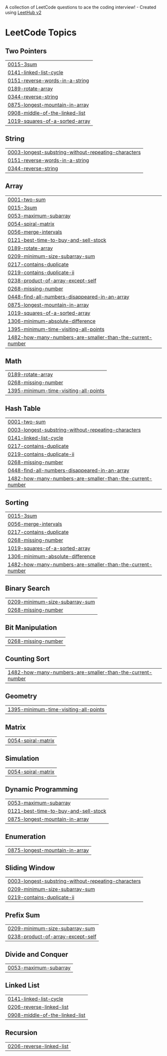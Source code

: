 A collection of LeetCode questions to ace the coding interview! - Created using [LeetHub v2](https://github.com/arunbhardwaj/LeetHub-2.0)
<!---LeetCode Topics Start-->
# LeetCode Topics
## Two Pointers
|  |
| ------- |
| [0015-3sum](https://github.com/Namitha-GS/leetcode/tree/master/0015-3sum) |
| [0141-linked-list-cycle](https://github.com/Namitha-GS/leetcode/tree/master/0141-linked-list-cycle) |
| [0151-reverse-words-in-a-string](https://github.com/Namitha-GS/leetcode/tree/master/0151-reverse-words-in-a-string) |
| [0189-rotate-array](https://github.com/Namitha-GS/leetcode/tree/master/0189-rotate-array) |
| [0344-reverse-string](https://github.com/Namitha-GS/leetcode/tree/master/0344-reverse-string) |
| [0875-longest-mountain-in-array](https://github.com/Namitha-GS/leetcode/tree/master/0875-longest-mountain-in-array) |
| [0908-middle-of-the-linked-list](https://github.com/Namitha-GS/leetcode/tree/master/0908-middle-of-the-linked-list) |
| [1019-squares-of-a-sorted-array](https://github.com/Namitha-GS/leetcode/tree/master/1019-squares-of-a-sorted-array) |
## String
|  |
| ------- |
| [0003-longest-substring-without-repeating-characters](https://github.com/Namitha-GS/leetcode/tree/master/0003-longest-substring-without-repeating-characters) |
| [0151-reverse-words-in-a-string](https://github.com/Namitha-GS/leetcode/tree/master/0151-reverse-words-in-a-string) |
| [0344-reverse-string](https://github.com/Namitha-GS/leetcode/tree/master/0344-reverse-string) |
## Array
|  |
| ------- |
| [0001-two-sum](https://github.com/Namitha-GS/leetcode/tree/master/0001-two-sum) |
| [0015-3sum](https://github.com/Namitha-GS/leetcode/tree/master/0015-3sum) |
| [0053-maximum-subarray](https://github.com/Namitha-GS/leetcode/tree/master/0053-maximum-subarray) |
| [0054-spiral-matrix](https://github.com/Namitha-GS/leetcode/tree/master/0054-spiral-matrix) |
| [0056-merge-intervals](https://github.com/Namitha-GS/leetcode/tree/master/0056-merge-intervals) |
| [0121-best-time-to-buy-and-sell-stock](https://github.com/Namitha-GS/leetcode/tree/master/0121-best-time-to-buy-and-sell-stock) |
| [0189-rotate-array](https://github.com/Namitha-GS/leetcode/tree/master/0189-rotate-array) |
| [0209-minimum-size-subarray-sum](https://github.com/Namitha-GS/leetcode/tree/master/0209-minimum-size-subarray-sum) |
| [0217-contains-duplicate](https://github.com/Namitha-GS/leetcode/tree/master/0217-contains-duplicate) |
| [0219-contains-duplicate-ii](https://github.com/Namitha-GS/leetcode/tree/master/0219-contains-duplicate-ii) |
| [0238-product-of-array-except-self](https://github.com/Namitha-GS/leetcode/tree/master/0238-product-of-array-except-self) |
| [0268-missing-number](https://github.com/Namitha-GS/leetcode/tree/master/0268-missing-number) |
| [0448-find-all-numbers-disappeared-in-an-array](https://github.com/Namitha-GS/leetcode/tree/master/0448-find-all-numbers-disappeared-in-an-array) |
| [0875-longest-mountain-in-array](https://github.com/Namitha-GS/leetcode/tree/master/0875-longest-mountain-in-array) |
| [1019-squares-of-a-sorted-array](https://github.com/Namitha-GS/leetcode/tree/master/1019-squares-of-a-sorted-array) |
| [1306-minimum-absolute-difference](https://github.com/Namitha-GS/leetcode/tree/master/1306-minimum-absolute-difference) |
| [1395-minimum-time-visiting-all-points](https://github.com/Namitha-GS/leetcode/tree/master/1395-minimum-time-visiting-all-points) |
| [1482-how-many-numbers-are-smaller-than-the-current-number](https://github.com/Namitha-GS/leetcode/tree/master/1482-how-many-numbers-are-smaller-than-the-current-number) |
## Math
|  |
| ------- |
| [0189-rotate-array](https://github.com/Namitha-GS/leetcode/tree/master/0189-rotate-array) |
| [0268-missing-number](https://github.com/Namitha-GS/leetcode/tree/master/0268-missing-number) |
| [1395-minimum-time-visiting-all-points](https://github.com/Namitha-GS/leetcode/tree/master/1395-minimum-time-visiting-all-points) |
## Hash Table
|  |
| ------- |
| [0001-two-sum](https://github.com/Namitha-GS/leetcode/tree/master/0001-two-sum) |
| [0003-longest-substring-without-repeating-characters](https://github.com/Namitha-GS/leetcode/tree/master/0003-longest-substring-without-repeating-characters) |
| [0141-linked-list-cycle](https://github.com/Namitha-GS/leetcode/tree/master/0141-linked-list-cycle) |
| [0217-contains-duplicate](https://github.com/Namitha-GS/leetcode/tree/master/0217-contains-duplicate) |
| [0219-contains-duplicate-ii](https://github.com/Namitha-GS/leetcode/tree/master/0219-contains-duplicate-ii) |
| [0268-missing-number](https://github.com/Namitha-GS/leetcode/tree/master/0268-missing-number) |
| [0448-find-all-numbers-disappeared-in-an-array](https://github.com/Namitha-GS/leetcode/tree/master/0448-find-all-numbers-disappeared-in-an-array) |
| [1482-how-many-numbers-are-smaller-than-the-current-number](https://github.com/Namitha-GS/leetcode/tree/master/1482-how-many-numbers-are-smaller-than-the-current-number) |
## Sorting
|  |
| ------- |
| [0015-3sum](https://github.com/Namitha-GS/leetcode/tree/master/0015-3sum) |
| [0056-merge-intervals](https://github.com/Namitha-GS/leetcode/tree/master/0056-merge-intervals) |
| [0217-contains-duplicate](https://github.com/Namitha-GS/leetcode/tree/master/0217-contains-duplicate) |
| [0268-missing-number](https://github.com/Namitha-GS/leetcode/tree/master/0268-missing-number) |
| [1019-squares-of-a-sorted-array](https://github.com/Namitha-GS/leetcode/tree/master/1019-squares-of-a-sorted-array) |
| [1306-minimum-absolute-difference](https://github.com/Namitha-GS/leetcode/tree/master/1306-minimum-absolute-difference) |
| [1482-how-many-numbers-are-smaller-than-the-current-number](https://github.com/Namitha-GS/leetcode/tree/master/1482-how-many-numbers-are-smaller-than-the-current-number) |
## Binary Search
|  |
| ------- |
| [0209-minimum-size-subarray-sum](https://github.com/Namitha-GS/leetcode/tree/master/0209-minimum-size-subarray-sum) |
| [0268-missing-number](https://github.com/Namitha-GS/leetcode/tree/master/0268-missing-number) |
## Bit Manipulation
|  |
| ------- |
| [0268-missing-number](https://github.com/Namitha-GS/leetcode/tree/master/0268-missing-number) |
## Counting Sort
|  |
| ------- |
| [1482-how-many-numbers-are-smaller-than-the-current-number](https://github.com/Namitha-GS/leetcode/tree/master/1482-how-many-numbers-are-smaller-than-the-current-number) |
## Geometry
|  |
| ------- |
| [1395-minimum-time-visiting-all-points](https://github.com/Namitha-GS/leetcode/tree/master/1395-minimum-time-visiting-all-points) |
## Matrix
|  |
| ------- |
| [0054-spiral-matrix](https://github.com/Namitha-GS/leetcode/tree/master/0054-spiral-matrix) |
## Simulation
|  |
| ------- |
| [0054-spiral-matrix](https://github.com/Namitha-GS/leetcode/tree/master/0054-spiral-matrix) |
## Dynamic Programming
|  |
| ------- |
| [0053-maximum-subarray](https://github.com/Namitha-GS/leetcode/tree/master/0053-maximum-subarray) |
| [0121-best-time-to-buy-and-sell-stock](https://github.com/Namitha-GS/leetcode/tree/master/0121-best-time-to-buy-and-sell-stock) |
| [0875-longest-mountain-in-array](https://github.com/Namitha-GS/leetcode/tree/master/0875-longest-mountain-in-array) |
## Enumeration
|  |
| ------- |
| [0875-longest-mountain-in-array](https://github.com/Namitha-GS/leetcode/tree/master/0875-longest-mountain-in-array) |
## Sliding Window
|  |
| ------- |
| [0003-longest-substring-without-repeating-characters](https://github.com/Namitha-GS/leetcode/tree/master/0003-longest-substring-without-repeating-characters) |
| [0209-minimum-size-subarray-sum](https://github.com/Namitha-GS/leetcode/tree/master/0209-minimum-size-subarray-sum) |
| [0219-contains-duplicate-ii](https://github.com/Namitha-GS/leetcode/tree/master/0219-contains-duplicate-ii) |
## Prefix Sum
|  |
| ------- |
| [0209-minimum-size-subarray-sum](https://github.com/Namitha-GS/leetcode/tree/master/0209-minimum-size-subarray-sum) |
| [0238-product-of-array-except-self](https://github.com/Namitha-GS/leetcode/tree/master/0238-product-of-array-except-self) |
## Divide and Conquer
|  |
| ------- |
| [0053-maximum-subarray](https://github.com/Namitha-GS/leetcode/tree/master/0053-maximum-subarray) |
## Linked List
|  |
| ------- |
| [0141-linked-list-cycle](https://github.com/Namitha-GS/leetcode/tree/master/0141-linked-list-cycle) |
| [0206-reverse-linked-list](https://github.com/Namitha-GS/leetcode/tree/master/0206-reverse-linked-list) |
| [0908-middle-of-the-linked-list](https://github.com/Namitha-GS/leetcode/tree/master/0908-middle-of-the-linked-list) |
## Recursion
|  |
| ------- |
| [0206-reverse-linked-list](https://github.com/Namitha-GS/leetcode/tree/master/0206-reverse-linked-list) |
<!---LeetCode Topics End-->